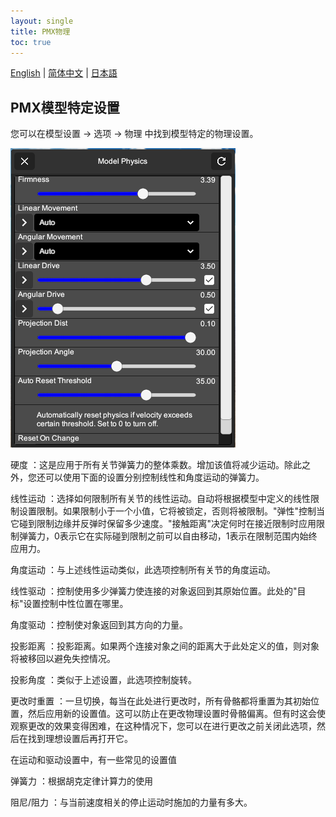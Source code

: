 ```yaml
---
layout: single
title: PMX物理
toc: true
---
```

[English](/dancexr/features/pmx_physics) | [简体中文](/zh/dancexr/features/pmx_physics) | [日本語](/jp/dancexr/features/pmx_physics)


## PMX模型特定设置
您可以在模型设置 -> 选项 -> 物理 中找到模型特定的物理设置。

![模型物理](/images/model-physics.png)

硬度
：这是应用于所有关节弹簧力的整体乘数。增加该值将减少运动。除此之外，您还可以使用下面的设置分别控制线性和角度运动的弹簧力。

线性运动
：选择如何限制所有关节的线性运动。自动将根据模型中定义的线性限制设置限制。如果限制小于一个小值，它将被锁定，否则将被限制。"弹性"控制当它碰到限制边缘并反弹时保留多少速度。"接触距离"决定何时在接近限制时应用限制弹簧力，0表示它在实际碰到限制之前可以自由移动，1表示在限制范围内始终应用力。

角度运动
：与上述线性运动类似，此选项控制所有关节的角度运动。

线性驱动
：控制使用多少弹簧力使连接的对象返回到其原始位置。此处的"目标"设置控制中性位置在哪里。

角度驱动
：控制使对象返回到其方向的力量。

投影距离
：投影距离。如果两个连接对象之间的距离大于此处定义的值，则对象将被移回以避免失控情况。

投影角度
：类似于上述设置，此选项控制旋转。

更改时重置
：一旦切换，每当在此处进行更改时，所有骨骼都将重置为其初始位置，然后应用新的设置值。这可以防止在更改物理设置时骨骼偏离。但有时这会使观察更改的效果变得困难，在这种情况下，您可以在进行更改之前关闭此选项，然后在找到理想设置后再打开它。

在运动和驱动设置中，有一些常见的设置值

弹簧力
：根据胡克定律计算力的使用

阻尼/阻力
：与当前速度相关的停止运动时施加的力量有多大。